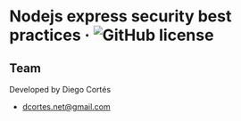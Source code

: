 # Nodejs express security best practices &middot; ![GitHub license](https://img.shields.io/badge/license-MIT-blue.svg)

## Team

Developed by Diego Cortés

* dcortes.net@gmail.com
